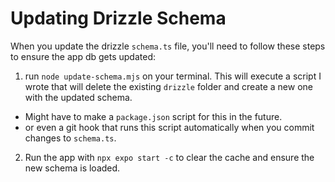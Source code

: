 # Updating Drizzle Schema

When you update the drizzle `schema.ts` file, you'll need to follow these steps to ensure the app db gets updated:

1. run `node update-schema.mjs` on your terminal. This will execute a script I wrote that will delete the existing `drizzle` folder and create a new one with the updated schema.

- Might have to make a `package.json` script for this in the future.
- or even a git hook that runs this script automatically when you commit changes to `schema.ts`.

2. Run the app with `npx expo start -c` to clear the cache and ensure the new schema is loaded.
